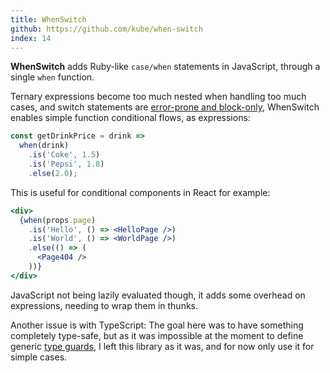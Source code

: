 ```yaml
---
title: WhenSwitch
github: https://github.com/kube/when-switch
index: 14
---
```


**WhenSwitch** adds Ruby-like `case/when` statements in JavaScript, through a single `when` function.

Ternary expressions become too much nested when handling too much cases,
and switch statements are [error-prone and block-only](https://medium.com/chrisburgin/rewriting-javascript-replacing-the-switch-statement-cfff707cf045), WhenSwitch enables simple function conditional flows, as expressions:

```js
const getDrinkPrice = drink =>
  when(drink)
    .is('Coke', 1.5)
    .is('Pepsi', 1.8)
    .else(2.0);
```

This is useful for conditional components in React for example:

```jsx
<div>
  {when(props.page)
    .is('Hello', () => <HelloPage />)
    .is('World', () => <WorldPage />)
    .else(() => (
      <Page404 />
    ))}
</div>
```

JavaScript not being lazily evaluated though, it adds some overhead on expressions, needing to wrap them in thunks.

Another issue is with TypeScript: The goal here was to have something completely type-safe, but as it was impossible at the moment to define generic [type guards](https://basarat.gitbooks.io/typescript/docs/types/typeGuard.html),
I left this library as it was, and for now only use it for simple cases.
